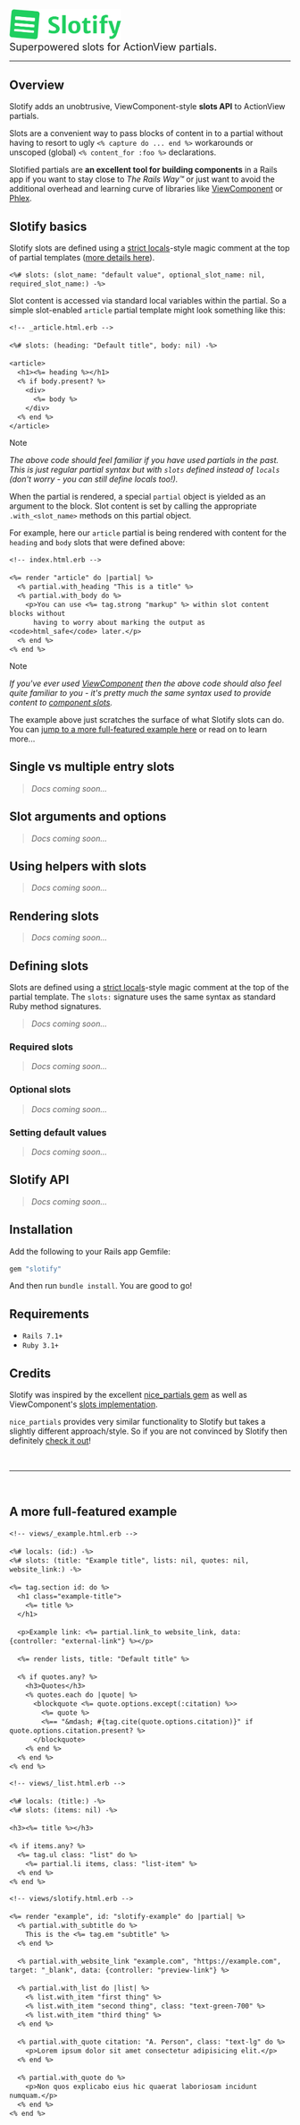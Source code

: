 <img src=".github/assets/slotify_wordmark.svg" width="200">

<br>   
<font size="4">Superpowered slots for ActionView partials.</font>

----------

## Overview 

Slotify adds an unobtrusive, ViewComponent-style **slots API** to ActionView partials.

Slots are a convenient way to pass blocks of content in to a partial without having to resort to ugly `<% capture do ... end %>` workarounds or unscoped (global) `<% content_for :foo %>` declarations.

Slotified partials are **an excellent tool for building components** in a Rails app if you want to stay close to _The Rails Way™️_ or just want to avoid the additional overhead and learning curve of libraries like [ViewComponent](https://viewcomponent.org/) or [Phlex](https://www.phlex.fun/).

### 

## Slotify basics

Slotify slots are defined using a [strict locals](https://guides.rubyonrails.org/action_view_overview.html#strict-locals)-style magic comment at the top of partial templates ([more details here](#defining-slots)).

```erb
<%# slots: (slot_name: "default value", optional_slot_name: nil, required_slot_name:) -%>
```

Slot content is accessed via standard local variables within the partial. So a simple slot-enabled `article` partial template might look something like this:

```erb
<!-- _article.html.erb -->

<%# slots: (heading: "Default title", body: nil) -%>

<article>
  <h1><%= heading %></h1>
  <% if body.present? %>
    <div>
      <%= body %>
    </div>
  <% end %>
</article>
```

> [!NOTE]
> _The above code should feel familiar if you have used partials in the past. This is just regular partial syntax but with `slots` defined instead of `locals` (don't worry - you can still define locals too!)._

When the partial is rendered, a special `partial` object is yielded as an argument to the block. Slot content is set by calling the appropriate `.with_<slot_name>` methods on this partial object.

For example, here our `article` partial is being rendered with content for the `heading` and `body` slots that were defined above:

```erb
<!-- index.html.erb -->

<%= render "article" do |partial| %>
  <% partial.with_heading "This is a title" %>
  <% partial.with_body do %>
    <p>You can use <%= tag.strong "markup" %> within slot content blocks without
      having to worry about marking the output as <code>html_safe</code> later.</p>
  <% end %>
<% end %>
```

> [!NOTE]
> _If you've ever used [ViewComponent](https://viewcomponent.org) then the above code should also feel quite familiar to you - it's pretty much the same syntax used to provide content to [component slots](https://viewcomponent.org/guide/slots.html)._

The example above just scratches the surface of what Slotify slots can do. You can [jump to a more full-featured example here](#full-example) or read on to learn more...


## Single vs multiple entry slots

> _Docs coming soon..._ 

## Slot arguments and options

> _Docs coming soon..._ 

## Using helpers with slots

> _Docs coming soon..._ 

## Rendering slots

> _Docs coming soon..._ 

<a name="defining-slots" id="defining-slots"></a>
## Defining slots

Slots are defined using a [strict locals](https://guides.rubyonrails.org/action_view_overview.html#strict-locals)-style magic comment at the top of the partial template. The `slots:` signature uses the same syntax as standard Ruby method signatures.

> _Docs coming soon..._ 

### Required slots

> _Docs coming soon..._ 

### Optional slots

> _Docs coming soon..._ 

### Setting default values

> _Docs coming soon..._ 

## Slotify API

> _Docs coming soon..._ 

## Installation

Add the following to your Rails app Gemfile:

```rb
gem "slotify"
```

And then run `bundle install`. You are good to go!

## Requirements

* `Rails 7.1+`
* `Ruby 3.1+`

## Credits

Slotify was inspired by the excellent [nice_partials gem](https://github.com/bullet-train-co/nice_partials) as well as ViewComponent's [slots implementation](https://viewcomponent.org/guide/slots.html).

`nice_partials` provides very similar functionality to Slotify but takes a slightly different approach/style. So if you are not convinced by Slotify then definitely [check it out](https://github.com/bullet-train-co/nice_partials)!

<br>

--- 

<br>
<a name="full-example" id="full-example"></a>

## A more full-featured example

```erb
<!-- views/_example.html.erb -->

<%# locals: (id:) -%>
<%# slots: (title: "Example title", lists: nil, quotes: nil, website_link:) -%>

<%= tag.section id: do %>
  <h1 class="example-title">
    <%= title %>
  </h1>
  
  <p>Example link: <%= partial.link_to website_link, data: {controller: "external-link"} %></p>

  <%= render lists, title: "Default title" %>

  <% if quotes.any? %>
    <h3>Quotes</h3>
    <% quotes.each do |quote| %>
      <blockquote <%= quote.options.except(:citation) %>>
        <%= quote %>
        <%== "&mdash; #{tag.cite(quote.options.citation)}" if quote.options.citation.present? %>
      </blockquote>
    <% end %>
  <% end %>
<% end %>
```

```erb
<!-- views/_list.html.erb -->

<%# locals: (title:) -%>
<%# slots: (items: nil) -%>
 
<h3><%= title %></h3>

<% if items.any? %>
  <%= tag.ul class: "list" do %>
    <%= partial.li items, class: "list-item" %>
  <% end %>
<% end %>
```

```erb
<!-- views/slotify.html.erb -->

<%= render "example", id: "slotify-example" do |partial| %>
  <% partial.with_subtitle do %>
    This is the <%= tag.em "subtitle" %>
  <% end %>

  <% partial.with_website_link "example.com", "https://example.com", target: "_blank", data: {controller: "preview-link"} %>

  <% partial.with_list do |list| %>
    <% list.with_item "first thing" %> 
    <% list.with_item "second thing", class: "text-green-700" %>
    <% list.with_item "third thing" %>
  <% end %>

  <% partial.with_quote citation: "A. Person", class: "text-lg" do %>
    <p>Lorem ipsum dolor sit amet consectetur adipisicing elit.</p>
  <% end %>

  <% partial.with_quote do %>
    <p>Non quos explicabo eius hic quaerat laboriosam incidunt numquam.</p>
  <% end %>
<% end %>
```


